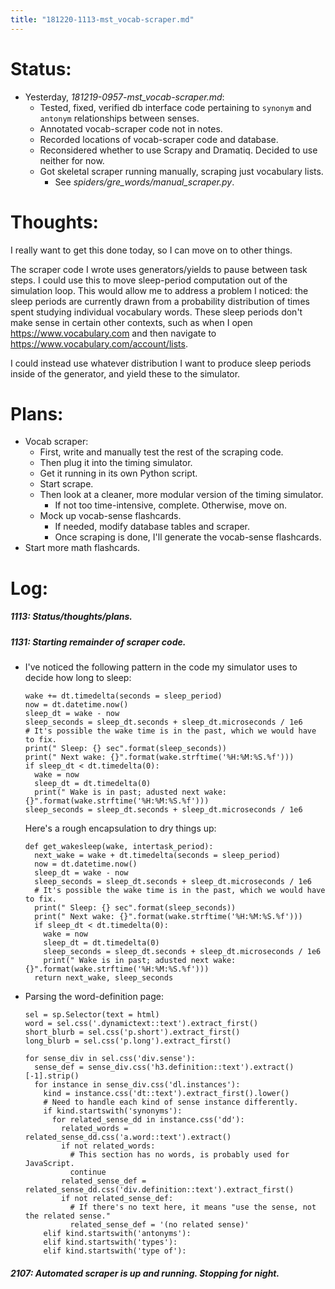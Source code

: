 ```yaml
---
title: "181220-1113-mst_vocab-scraper.md"
---
```


# Status:

- Yesterday, _181219-0957-mst_vocab-scraper.md_:
  - Tested, fixed, verified db interface code pertaining to `synonym` and `antonym` relationships between senses.
  - Annotated vocab-scraper code not in notes.
  - Recorded locations of vocab-scraper code and database.
  - Reconsidered whether to use Scrapy and Dramatiq. Decided to use neither for now.
  - Got skeletal scraper running manually, scraping just vocabulary lists.
    - See _spiders/gre_words/manual_scraper.py_.


# Thoughts:

I really want to get this done today, so I can move on to other things.

The scraper code I wrote uses generators/yields to pause between task steps. I could use this to move sleep-period computation out of the simulation loop. This would allow me to address a problem I noticed: the sleep periods are currently drawn from a probability distribution of times spent studying individual vocabulary words. These sleep periods don't make sense in certain other contexts, such as when I open https://www.vocabulary.com and then navigate to https://www.vocabulary.com/account/lists.

I could instead use whatever distribution I want to produce sleep periods inside of the generator, and yield these to the simulator.


# Plans:

- Vocab scraper:
  - First, write and manually test the rest of the scraping code.
  - Then plug it into the timing simulator.
  - Get it running in its own Python script.
  - Start scrape.
  - Then look at a cleaner, more modular version of the timing simulator.
    - If not too time-intensive, complete. Otherwise, move on.
  - Mock up vocab-sense flashcards.
    - If needed, modify database tables and scraper.
    - Once scraping is done, I'll generate the vocab-sense flashcards.
- Start more math flashcards.


# Log:

##### 1113: Status/thoughts/plans.

##### 1131: Starting remainder of scraper code.

- I've noticed the following pattern in the code my simulator uses to decide how long to sleep:
  ```{python evaluate = False}
  wake += dt.timedelta(seconds = sleep_period)
  now = dt.datetime.now()
  sleep_dt = wake - now
  sleep_seconds = sleep_dt.seconds + sleep_dt.microseconds / 1e6
  # It's possible the wake time is in the past, which we would have to fix.
  print(" Sleep: {} sec".format(sleep_seconds))
  print(" Next wake: {}".format(wake.strftime('%H:%M:%S.%f')))
  if sleep_dt < dt.timedelta(0):
    wake = now
    sleep_dt = dt.timedelta(0)
    print(" Wake is in past; adusted next wake: {}".format(wake.strftime('%H:%M:%S.%f')))
  sleep_seconds = sleep_dt.seconds + sleep_dt.microseconds / 1e6
  ```

  Here's a rough encapsulation to dry things up:
  ```{python evaluate = False}
  def get_wakesleep(wake, intertask_period):
    next_wake = wake + dt.timedelta(seconds = sleep_period)
    now = dt.datetime.now()
    sleep_dt = wake - now
    sleep_seconds = sleep_dt.seconds + sleep_dt.microseconds / 1e6
    # It's possible the wake time is in the past, which we would have to fix.
    print(" Sleep: {} sec".format(sleep_seconds))
    print(" Next wake: {}".format(wake.strftime('%H:%M:%S.%f')))
    if sleep_dt < dt.timedelta(0):
      wake = now
      sleep_dt = dt.timedelta(0)
      sleep_seconds = sleep_dt.seconds + sleep_dt.microseconds / 1e6
      print(" Wake is in past; adusted next wake: {}".format(wake.strftime('%H:%M:%S.%f')))
    return next_wake, sleep_seconds
  ```


- Parsing the word-definition page:
  ```{python evaluate = False}
  sel = sp.Selector(text = html)
  word = sel.css('.dynamictext::text').extract_first()
  short_blurb = sel.css('p.short').extract_first()
  long_blurb = sel.css('p.long').extract_first()

  for sense_div in sel.css('div.sense'):
    sense_def = sense_div.css('h3.definition::text').extract()[-1].strip()
    for instance in sense_div.css('dl.instances'):
      kind = instance.css('dt::text').extract_first().lower()
      # Need to handle each kind of sense instance differently.
      if kind.startswith('synonyms'):
        for related_sense_dd in instance.css('dd'):
          related_words = related_sense_dd.css('a.word::text').extract()
          if not related_words:
            # This section has no words, is probably used for JavaScript.
            continue
          related_sense_def = related_sense_dd.css('div.definition::text').extract_first()
          if not related_sense_def:
            # If there's no text here, it means "use the sense, not the related sense."
            related_sense_def = '(no related sense)'
      elif kind.startswith('antonyms'):
      elif kind.startswith('types'):
      elif kind.startswith('type of'):
  ```


##### 2107: Automated scraper is up and running. Stopping for night.
